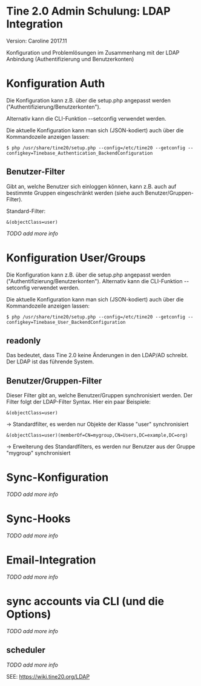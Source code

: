 Tine 2.0 Admin Schulung: LDAP Integration
=================

Version: Caroline 2017.11

Konfiguration und Problemlösungen im Zusammenhang mit der LDAP Anbindung (Authentifizierung und Benutzerkonten)

# Konfiguration Auth

Die Konfiguration kann z.B. über die setup.php angepasst werden ("Authentifizierung/Benutzerkonten").

Alternativ kann die CLI-Funktion --setconfig verwendet werden.

Die aktuelle Konfiguration kann man sich (JSON-kodiert) auch über die Kommandozeile anzeigen lassen:

    $ php /usr/share/tine20/setup.php --config=/etc/tine20 --getconfig -- configkey=Tinebase_Authentication_BackendConfiguration

## Benutzer-Filter

Gibt an, welche Benutzer sich einloggen können, kann z.B. auch auf bestimmte Gruppen eingeschränkt werden (siehe auch Benutzer/Gruppen-Filter).

Standard-Filter:

    &(objectClass=user)

_TODO add more info_

# Konfiguration User/Groups

Die Konfiguration kann z.B. über die setup.php angepasst werden ("Authentifizierung/Benutzerkonten").
Alternativ kann die CLI-Funktion --setconfig verwendet werden.

Die aktuelle Konfiguration kann man sich (JSON-kodiert) auch über die Kommandozeile anzeigen lassen:

    $ php /usr/share/tine20/setup.php --config=/etc/tine20 --getconfig -- configkey=Tinebase_User_BackendConfiguration
    
## readonly

Das bedeutet, dass Tine 2.0 keine Änderungen in den LDAP/AD schreibt. Der LDAP ist das führende System.

## Benutzer/Gruppen-Filter

Dieser Filter gibt an, welche Benutzer/Gruppen synchronisiert werden. Der Filter folgt der LDAP-Filter Syntax.
Hier ein paar Beispiele:

    &(objectClass=user)
    
-> Standardfilter, es werden nur Objekte der Klasse "user" synchronisiert 

    &(objectClass=user)(memberOf=CN=mygroup,CN=Users,DC=example,DC=org)
    
-> Erweiterung des Standardfilters, es werden nur Benutzer aus der Gruppe "mygroup" synchronisiert

# Sync-Konfiguration

_TODO add more info_

# Sync-Hooks

_TODO add more info_

# Email-Integration

_TODO add more info_

# sync accounts via CLI (und die Options)

_TODO add more info_

## scheduler

_TODO add more info_

SEE: https://wiki.tine20.org/LDAP
